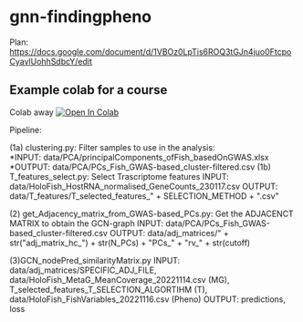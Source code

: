 # gnn-findingpheno

Plan: https://docs.google.com/document/d/1VBOz0LpTis6ROQ3tGJn4juo0FtcpoCyavlUohhSdbcY/edit

## Example colab for a course
Colab away [![Open In Colab](https://colab.research.google.com/assets/colab-badge.svg)](https://colab.research.google.com/drive/1a0Po-kH1aZlZ6BC9d3TnPKVzeMnkuKYh)


Pipeline:

(1a) clustering.py:  Filter samples to use in the analysis:<br>
*INPUT: data/PCA/principalComponents_ofFish_basedOnGWAS.xlsx
*OUTPUT: data/PCA/PCs_Fish_GWAS-based_cluster-filtered.csv
(1b) T_features_select.py:   Select Trascriptome features
    INPUT: data/HoloFish_HostRNA_normalised_GeneCounts_230117.csv
    OUTPUT: data/T_features/T_selected_features_" + SELECTION_METHOD + ".csv"

(2) get_Adjacency_matrix_from_GWAS-based_PCs.py: Get the ADJACENCT MATRIX to obtain the GCN-graph 
    INPUT: data/PCA/PCs_Fish_GWAS-based_cluster-filtered.csv
    OUTPUT: data/adj_matrices/" + str("adj_matrix_hc_") + str(N_PCs) + "PCs_" + "rv_" + str(cutoff)

(3)GCN_nodePred_similarityMatrix.py
    INPUT: data/adj_matrices/SPECIFIC_ADJ_FILE, data/HoloFish_MetaG_MeanCoverage_20221114.csv (MG), T_selected_features_T_SELECTION_ALGORTIHM (T), data/HoloFish_FishVariables_20221116.csv (Pheno)
    OUTPUT: predictions, loss